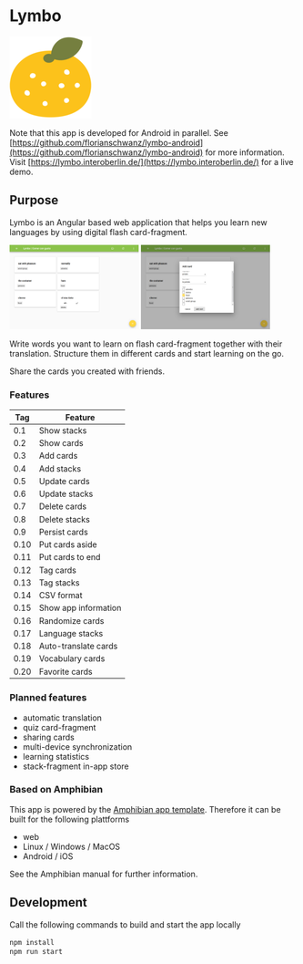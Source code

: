 # Lymbo

[![Lymbo logo](https://github.com/florianschwanz/lymbo-ng/blob/master/src/assets/logos/logo-144x144.png)](https://github.com/florianschwanz/lymbo-ng/blob/master/src/assets/logos/logo-144x144.png)

Note that this app is developed for Android in parallel. See [https://github.com/florianschwanz/lymbo-android](https://github.com/florianschwanz/lymbo-android) for more information.
Visit [https://lymbo.interoberlin.de/](https://lymbo.interoberlin.de/) for a live demo.

## Purpose

Lymbo is an Angular based web application that helps you learn new languages by using digital flash card-fragment.

<img src="https://github.com/florianschwanz/lymbo-ng/blob/master/doc/screenshots/01-overview.png" alt="Screenshot overview" height=45% width=45% /> <img src="https://github.com/florianschwanz/lymbo-ng/blob/master/doc/screenshots/04-add.png" alt="Screenshot add" height=45% width=45% />

Write words you want to learn on flash card-fragment together with their translation.
Structure them in different cards and start learning on the go.

Share the cards you created with friends.

### Features

| Tag       | Feature         |
| ------------- |-------------|
| 0.1 | Show stacks |
| 0.2 | Show cards |
| 0.3 | Add cards |
| 0.4 | Add stacks |
| 0.5 | Update cards |
| 0.6 | Update stacks |
| 0.7 | Delete cards |
| 0.8 | Delete stacks |
| 0.9 | Persist cards |
| 0.10 | Put cards aside |
| 0.11 | Put cards to end |
| 0.12 | Tag cards |
| 0.13 | Tag stacks |
| 0.14 | CSV format |
| 0.15 | Show app information |
| 0.16 | Randomize cards |
| 0.17 | Language stacks |
| 0.18 | Auto-translate cards |
| 0.19 | Vocabulary cards |
| 0.20 | Favorite cards |

### Planned features

* automatic translation
* quiz card-fragment
* sharing cards
* multi-device synchronization
* learning statistics
* stack-fragment in-app store

### Based on Amphibian

This app is powered by the [Amphibian app template](https://github.com/florianschwanz/amphibian).
Therefore it can be built for the following plattforms

* web
* Linux / Windows / MacOS
* Android / iOS

See the Amphibian manual for further information.

## Development

Call the following commands to build and start the app locally
```
npm install
npm run start
```
